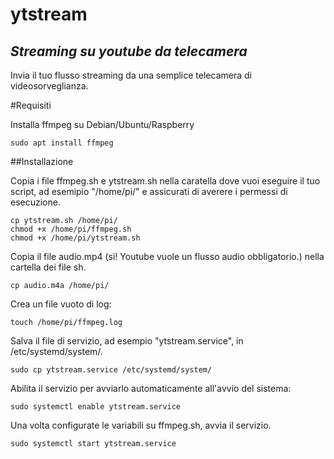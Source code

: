 # ytstream
## _Streaming su youtube da telecamera_

Invia il tuo flusso streaming da una semplice telecamera di videosorveglianza.

#Requisiti

Installa ffmpeg su Debian/Ubuntu/Raspberry

```sudo apt install ffmpeg```

##Installazione

Copia i file ffmpeg.sh e ytstream.sh nella caratella dove vuoi eseguire il tuo script, ad esemipio "/home/pi/" e assicurati di averere i permessi di esecuzione.

```cp ffmpeg.sh /home/pi/
cp ytstream.sh /home/pi/
chmod +x /home/pi/ffmpeg.sh
chmod +x /home/pi/ytstream.sh
```
Copia il file audio.mp4 (si! Youtube vuole un flusso audio obbligatorio.) nella cartella dei file sh.

```cp audio.m4a /home/pi/```

Crea un file vuoto di log:

```touch /home/pi/ffmpeg.log```

Salva il file di servizio, ad esempio "ytstream.service", in /etc/systemd/system/.

```sudo cp ytstream.service /etc/systemd/system/```

Abilita il servizio per avviarlo automaticamente all'avvio del sistema:

```sudo systemctl enable ytstream.service```

Una volta configurate le variabili su ffmpeg.sh, avvia il servizio.

```sudo systemctl start ytstream.service```
